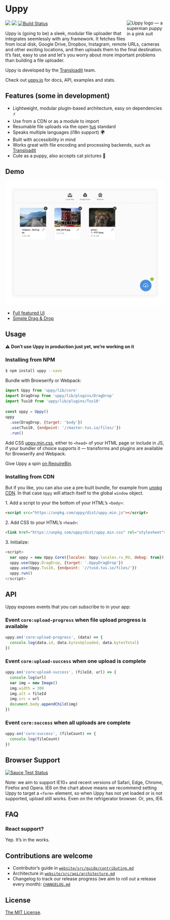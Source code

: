 # Uppy

<img src="http://uppy.io/images/logos/uppy-dog-full.svg" width="120" alt="Uppy logo — a superman puppy in a pink suit" align="right">

<a href="https://www.npmjs.com/package/uppy"><img src="https://img.shields.io/badge/stability-experimental-orange.svg?style=flat-square"></a>
<a href="https://www.npmjs.com/package/uppy"><img src="https://img.shields.io/npm/v/uppy.svg?style=flat-square"></a>
<a href="https://travis-ci.org/transloadit/uppy"><img src="https://img.shields.io/travis/transloadit/uppy/master.svg?style=flat-square" alt="Build Status"></a>

Uppy is (going to be) a sleek, modular file uploader that integrates seemlessly with any framework. It fetches files from local disk, Google Drive, Dropbox, Instagram, remote URLs, cameras and other exciting locations, and then uploads them to the final destination. It’s fast, easy to use and let's you worry about more important problems than building a file uploader.

Uppy is developed by the [Transloadit](https://transloadit.com) team.

Check out [uppy.io](http://uppy.io/) for docs, API, examples and stats.

## Features (some in development)

- Lightweight, modular plugin-based architecture, easy on dependencies :zap:
- Use from a CDN or as a module to import
- Resumable file uploads via the open [tus](http://tus.io/) standard
- Speaks multiple languages (i18n support) :earth_africa:
- Built with accessibility in mind
- Works great with file encoding and processing backends, such as [Transloadit](http://transloadit.com)
- Cute as a puppy, also accepts cat pictures :dog:

## Demo

<img width="700" alt="Uppy UI Demo: modal dialog with a few selected files and an upload button" src="uppy-screenshot.jpg">

- [Full featured UI](http://uppy.io/examples/dashboard)
- [Simple Drag & Drop](http://uppy.io/examples/dragdrop)

## Usage

:warning: **Don’t use Uppy in production just yet, we’re working on it**

### Installing from NPM

```sh
$ npm install uppy --save
```

Bundle with Browserify or Webpack:

```js
import Uppy from 'uppy/lib/core'
import DragDrop from 'uppy/lib/plugins/DragDrop'
import Tus10 from 'uppy/lib/plugins/Tus10'

const uppy = Uppy()
uppy
  .use(DragDrop, {target: 'body'})
  .use(Tus10, {endpoint: '//master.tus.io/files/'})
  .run()
```

Add CSS [uppy.min.css](https://unpkg.com/uppy/dist/uppy.min.css), either to `<head>` of your HTML page or include in JS, if your bundler of choice supports it — transforms and plugins are available for Browserify and Webpack.

Give Uppy a spin [on RequireBin](http://requirebin.com/?gist=54e076cccc929cc567cb0aba38815105).

### Installing from CDN

But if you like, you can also use a pre-built bundle, for example from [unpkg CDN](https://unpkg.com/uppy/). In that case `Uppy` will attach itself to the global `window` object.

1\. Add a script to your the bottom of your HTML’s `<body>`:

```html
<script src="https://unpkg.com/uppy/dist/uppy.min.js"></script>
```

2\. Add CSS to your HTML’s `<head>`:
```html
<link href="https://unpkg.com/uppy/dist/uppy.min.css" rel="stylesheet">
```

3\. Initialize:

```js
<script>
  var uppy = new Uppy.Core({locales: Uppy.locales.ru_RU, debug: true})
  uppy.use(Uppy.DragDrop, {target: '.UppyDragDrop'})
  uppy.use(Uppy.Tus10, {endpoint: '//tusd.tus.io/files/'})
  uppy.run()
</script>
```

## API

Uppy exposes events that you can subscribe to in your app:

### Event `core:upload-progress` when file upload progress is available

```js
uppy.on('core:upload-progress', (data) => {
  console.log(data.id, data.bytesUploaded, data.bytesTotal)
})
```

### Event `core:upload-success` when one upload is complete

```js
uppy.on('core:upload-success', (fileId, url) => {
  console.log(url)
  var img = new Image()
  img.width = 300
  img.alt = fileId
  img.src = url
  document.body.appendChild(img)
})
```

### Event `core:success` when all uploads are complete

```js
uppy.on('core:success', (fileCount) => {
  console.log(fileCount)
})
```

## Browser Support

<a href="https://saucelabs.com/u/transloadit-uppy">
  <img src="https://saucelabs.com/browser-matrix/transloadit-uppy.svg" alt="Sauce Test Status"/>
</a>

Note: we aim to support IE10+ and recent versions of Safari, Edge, Chrome, Firefox and Opera. IE6 on the chart above means we recommend setting Uppy to target a `<form>` element, so when Uppy has not yet loaded or is not supported, upload still works. Even on the refrigerator browser. Or, yes, IE6.

## FAQ

### React support?

Yep. It’s in the works.

## Contributions are welcome

 - Contributor’s guide in [`website/src/guide/contributing.md`](website/src/guide/contributing.md)
 - Architecture in [`website/src/api/architecture.md`](website/src/api/architecture.md)
 - Changelog to track our release progress (we aim to roll out a release every month): [`CHANGELOG.md`](CHANGELOG.md)

## License

[The MIT License](LICENSE).

